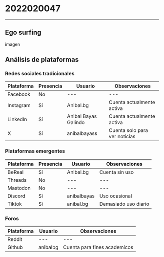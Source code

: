 # 2022020047
---
## Ego surfing
imagen
## Análisis de plataformas

### Redes sociales tradicionales

| Plataforma | Presencia | Usuario                 | Observaciones                                      |
|------------|----------|-------------------------|----------------------------------------------------|
| Facebook   | No       | ---          | ---                         |
| Instagram  | Sí       | Anibal.bg             | Cuenta actualmente activa                         |
| LinkedIn   | Sí       | Anibal Bayas Galindo    | Cuenta actualmente activa     |
| X          | Sí       | anibalbayass            | Cuenta solo para ver noticias                     |

### Plataformas emergentes

| Plataforma | Presencia | Usuario            | Observaciones          |
|------------|----------|--------------------|------------------------|
| BeReal     | Sí       | Anibal.bg     | Cuenta sin uso      |
| Threads    | No       | ---                | ---                    |
| Mastodon   | No       | ---                | ---                    |
| Discord    | Sí       | anibalbayas     | Uso ocasional          |
| Tiktok     | Sí       | anibal.bg     | Demasiado uso diario  |

### Foros

| Plataforma | Usuario                 | Observaciones|
|------------|----------|-------------------------|
| Reddit   |  ---    | ---     |
| Github          | anibalbg            | Cuenta para fines academicos  |


